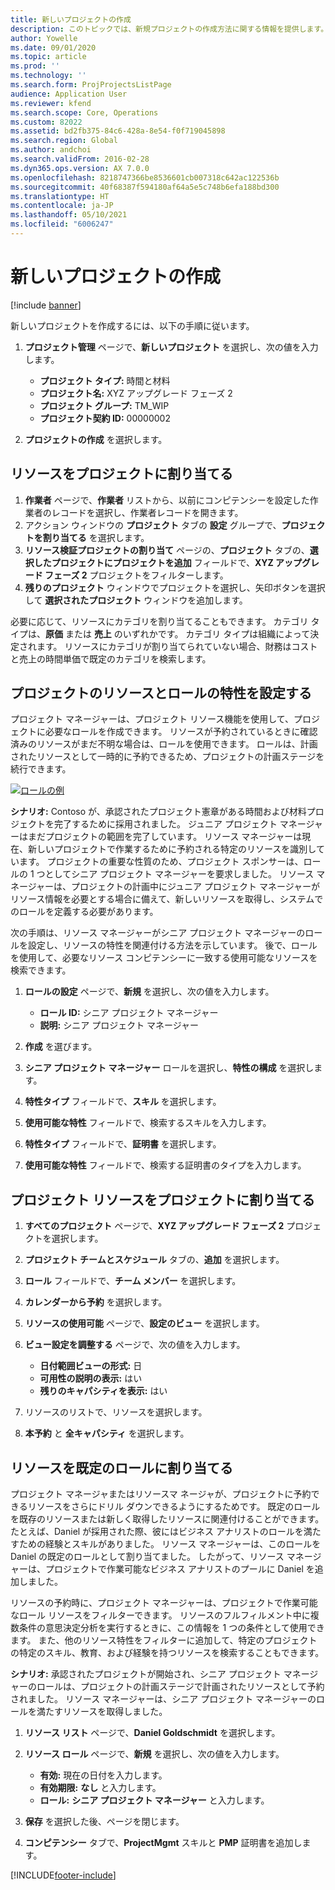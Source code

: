 ```yaml
---
title: 新しいプロジェクトの作成
description: このトピックでは、新規プロジェクトの作成方法に関する情報を提供します。
author: Yowelle
ms.date: 09/01/2020
ms.topic: article
ms.prod: ''
ms.technology: ''
ms.search.form: ProjProjectsListPage
audience: Application User
ms.reviewer: kfend
ms.search.scope: Core, Operations
ms.custom: 82022
ms.assetid: bd2fb375-84c6-428a-8e54-f0f719045898
ms.search.region: Global
ms.author: andchoi
ms.search.validFrom: 2016-02-28
ms.dyn365.ops.version: AX 7.0.0
ms.openlocfilehash: 8218747366be8536601cb007318c642ac122536b
ms.sourcegitcommit: 40f68387f594180af64a5e5c748b6efa188bd300
ms.translationtype: HT
ms.contentlocale: ja-JP
ms.lasthandoff: 05/10/2021
ms.locfileid: "6006247"
---
```

# <a name="create-a-new-project"></a>新しいプロジェクトの作成

[!include [banner](../includes/banner.md)]

新しいプロジェクトを作成するには、以下の手順に従います。

1. **プロジェクト管理** ページで、**新しいプロジェクト** を選択し、次の値を入力します。

    - **プロジェクト タイプ:** 時間と材料
    - **プロジェクト名:** XYZ アップグレード フェーズ 2
    - **プロジェクト グループ:** TM\_WIP
    - **プロジェクト契約 ID:** 00000002

2. **プロジェクトの作成** を選択します。

## <a name="assign-a-resource-to-a-project"></a>リソースをプロジェクトに割り当てる

1. **作業者** ページで、**作業者** リストから、以前にコンピテンシーを設定した作業者のレコードを選択し、作業者レコードを開きます。
2. アクション ウィンドウの **プロジェクト** タブの **設定** グループで、**プロジェクトを割り当てる** を選択します。
3. **リソース検証プロジェクトの割り当て** ページの、**プロジェクト** タブの、**選択したプロジェクトにプロジェクトを追加** フィールドで、**XYZ アップグレード フェーズ 2** プロジェクトをフィルターします。
4. **残りのプロジェクト** ウィンドウでプロジェクトを選択し、矢印ボタンを選択して **選択されたプロジェクト** ウィンドウを追加します。

必要に応じて、リソースにカテゴリを割り当てることもできます。 カテゴリ タイプは、**原価** または **売上** のいずれかです。 カテゴリ タイプは組織によって決定されます。 リソースにカテゴリが割り当てられていない場合、財務はコストと売上の時間単価で既定のカテゴリを検索します。

## <a name="set-up-project-resource-and-role-characteristics"></a>プロジェクトのリソースとロールの特性を設定する

プロジェクト マネージャーは、プロジェクト リソース機能を使用して、プロジェクトに必要なロールを作成できます。 リソースが予約されているときに確認済みのリソースがまだ不明な場合は、ロールを使用できます。 ロールは、計画されたリソースとして一時的に予約できるため、プロジェクトの計画ステージを続行できます。

[![ロールの例](./media/projectresourcing05.jpg)](./media/projectresourcing05.jpg) 

**シナリオ:** Contoso が、承認されたプロジェクト憲章がある時間および材料プロジェクトを完了するために採用されました。 ジュニア プロジェクト マネージャーはまだプロジェクトの範囲を完了しています。 リソース マネージャーは現在、新しいプロジェクトで作業するために予約される特定のリソースを識別しています。 プロジェクトの重要な性質のため、プロジェクト スポンサーは、ロールの 1 つとしてシニア プロジェクト マネージャーを要求しました。 リソース マネージャーは、プロジェクトの計画中にジュニア プロジェクト マネージャーがリソース情報を必要とする場合に備えて、新しいリソースを取得し、システムでのロールを定義する必要があります。

次の手順は、リソース マネージャーがシニア プロジェクト マネージャーのロールを設定し、リソースの特性を関連付ける方法を示しています。 後で、ロールを使用して、必要なリソース コンピテンシーに一致する使用可能なリソースを検索できます。

1. **ロールの設定** ページで、**新規** を選択し、次の値を入力します。

    - **ロール ID:** シニア プロジェクト マネージャー
    - **説明:** シニア プロジェクト マネージャー

2. **作成** を選びます。
3. **シニア プロジェクト マネージャー** ロールを選択し、**特性の構成** を選択します。
4. **特性タイプ** フィールドで、**スキル** を選択します。
5. **使用可能な特性** フィールドで、検索するスキルを入力します。
6. **特性タイプ** フィールドで、**証明書** を選択します。
7. **使用可能な特性** フィールドで、検索する証明書のタイプを入力します。

## <a name="assign-a-project-resource-to-a-project"></a>プロジェクト リソースをプロジェクトに割り当てる

1. **すべてのプロジェクト** ページで、**XYZ アップグレード フェーズ 2** プロジェクトを選択します。
2. **プロジェクト チームとスケジュール** タブの、**追加** を選択します。
3. **ロール** フィールドで、**チーム メンバー** を選択します。
4. **カレンダーから予約** を選択します。
5. **リソースの使用可能** ページで、**設定のビュー** を選択します。
6. **ビュー設定を調整する** ページで、次の値を入力します。

    - **日付範囲ビューの形式:** 日
    - **可用性の説明の表示:** はい
    - **残りのキャパシティを表示:** はい

7. リソースのリストで、リソースを選択します。
8. **本予約** と **全キャパシティ** を選択します。

## <a name="assign-a-resource-to-a-default-role"></a>リソースを既定のロールに割り当てる

プロジェクト マネージャまたはリソースマ ネージャが、プロジェクトに予約できるリソースをさらにドリル ダウンできるようにするためです。 既定のロールを既存のリソースまたは新しく取得したリソースに関連付けることができます。 たとえば、Daniel が採用された際、彼にはビジネス アナリストのロールを満たすための経験とスキルがありました。 リソース マネージャーは、このロールを Daniel の既定のロールとして割り当てました。 したがって、リソース マネージャーは、プロジェクトで作業可能なビジネス アナリストのプールに Daniel を追加しました。

リソースの予約時に、プロジェクト マネージャーは、プロジェクトで作業可能なロール リソースをフィルターできます。 リソースのフルフィルメント中に複数条件の意思決定分析を実行するときに、この情報を 1 つの条件として使用できます。 また、他のリソース特性をフィルターに追加して、特定のプロジェクトの特定のスキル、教育、および経験を持つリソースを検索することもできます。

**シナリオ:** 承認されたプロジェクトが開始され、シニア プロジェクト マネージャーのロールは、プロジェクトの計画ステージで計画されたリソースとして予約されました。 リソース マネージャーは、シニア プロジェクト マネージャーのロールを満たすリソースを取得しました。

1. **リソース リスト** ページで、**Daniel Goldschmidt** を選択します。
2. **リソース ロール** ページで、**新規** を選択し、次の値を入力します。

    - **有効:** 現在の日付を入力します。
    - **有効期限:** **なし** と入力します。
    - **ロール:** **シニア プロジェクト マネージャー** と入力します。

3. **保存** を選択した後、ページを閉じます。
4. **コンピテンシー** タブで、**ProjectMgmt** スキルと **PMP** 証明書を追加します。


[!INCLUDE[footer-include](../includes/footer-banner.md)]